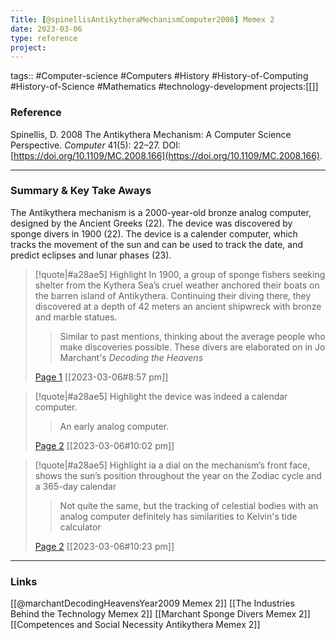 ```yaml
---
Title: [@spinellisAntikytheraMechanismComputer2008] Memex 2
date: 2023-03-06
type: reference
project:
---
```


tags:: #Computer-science #Computers #History #History-of-Computing #History-of-Science #Mathematics #technology-development 
projects:[[]]

### Reference 

Spinellis, D. 2008 The Antikythera Mechanism: A Computer Science Perspective. _Computer_ 41(5): 22–27. DOI: [https://doi.org/10.1109/MC.2008.166](https://doi.org/10.1109/MC.2008.166).

---

### Summary & Key Take Aways

The Antikythera mechanism is a 2000-year-old bronze analog computer, designed by the Ancient Greeks (22). The device was discovered by sponge divers in 1900 (22). The device is a calender computer, which tracks the movement of the sun and can be used to track the date, and predict eclipses and lunar phases (23).

> [!quote|#a28ae5] Highlight
> In 1900, a group of sponge fishers seeking shelter from the Kythera Sea’s cruel weather anchored their boats on the barren island of Antikythera. Continuing their diving there, they discovered at a depth of 42 meters an ancient shipwreck with bronze and marble statues.
>
>> Similar to past mentions, thinking about the average people who make discoveries possible. These divers are elaborated on in Jo Marchant's <i>Decoding the Heavens</i>
>
> [Page 1](zotero://open-pdf/library/items/J39GRH9J?page=1) [[2023-03-06#8:57 pm]]

> [!quote|#a28ae5] Highlight
> the device was indeed a calendar computer.
>
>> An early analog computer.
>
> [Page 2](zotero://open-pdf/library/items/J39GRH9J?page=2) [[2023-03-06#10:02 pm]]

> [!quote|#a28ae5] Highlight
> ia a dial on the mechanism’s front face, shows the sun’s position throughout the year on the Zodiac cycle and a 365-day calendar
>
>> Not quite the same, but the tracking of celestial bodies with an analog computer definitely has similarities to Kelvin's tide calculator
>
> [Page 2](zotero://open-pdf/library/items/J39GRH9J?page=2) [[2023-03-06#10:23 pm]]


--- 

### Links
[[@marchantDecodingHeavensYear2009 Memex 2]]
[[The Industries Behind the Technology Memex 2]]
[[Marchant Sponge Divers Memex 2]]
[[Competences and Social Necessity Antikythera Memex 2]]